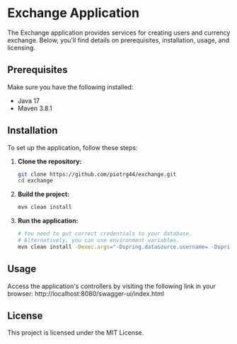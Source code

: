 # Exchange Application

The Exchange application provides services for creating users and currency exchange. Below, you'll find details on prerequisites, installation, usage, and licensing.

## Prerequisites
Make sure you have the following installed:
- Java 17
- Maven 3.8.1

## Installation
To set up the application, follow these steps:

1. **Clone the repository:**
    ```sh
    git clone https://github.com/piotrg44/exchange.git
    cd exchange
    ```

2. **Build the project:**
    ```sh
    mvn clean install
    ```

3. **Run the application:**
    ```sh
    # You need to put correct credentials to your database.
    # Alternatively, you can use environment variables.
    mvn clean install -Dexec.args="-Dspring.datasource.username= -Dspring.datasource.password= -Dspring.datasource.url="
    ```

## Usage
Access the application's controllers by visiting the following link in your browser:
http://localhost:8080/swagger-ui/index.html

## License
This project is licensed under the MIT License.